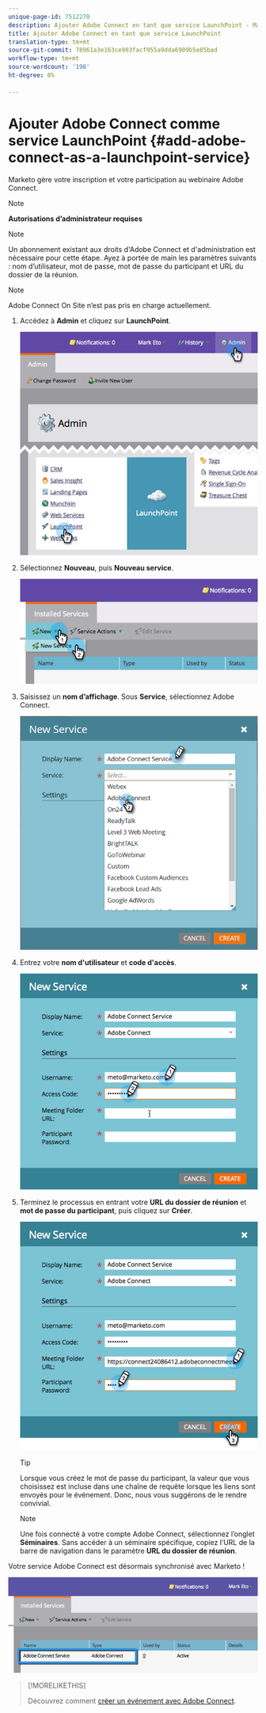 ```yaml
---
unique-page-id: 7512270
description: Ajouter Adobe Connect en tant que service LaunchPoint - Marketo Docs - Documentation sur les produits
title: Ajouter Adobe Connect en tant que service LaunchPoint
translation-type: tm+mt
source-git-commit: 78961a3e163ce903facf955a9dda6909b5e85bad
workflow-type: tm+mt
source-wordcount: '198'
ht-degree: 0%

---
```



# Ajouter Adobe Connect comme service LaunchPoint {#add-adobe-connect-as-a-launchpoint-service}

Marketo gère votre inscription et votre participation au webinaire Adobe Connect.

>[!NOTE]
>
>**Autorisations d’administrateur requises**

>[!NOTE]
>
>Un abonnement existant aux droits d&#39;Adobe Connect et d&#39;administration est nécessaire pour cette étape. Ayez à portée de main les paramètres suivants : nom d’utilisateur, mot de passe, mot de passe du participant et URL du dossier de la réunion.

>[!NOTE]
>
>Adobe Connect On Site n’est pas pris en charge actuellement.

1. Accédez à **Admin** et cliquez sur **LaunchPoint**.

   ![](assets/image2015-4-22-11-3a33-3a51.png)

1. Sélectionnez **Nouveau**, puis **Nouveau service**.

   ![](assets/image2015-4-22-11-3a40-3a19.png)

1. Saisissez un **nom d’affichage**. Sous **Service**, sélectionnez Adobe Connect.

   ![](assets/new-service-adobe-connect.png)

1. Entrez votre **nom d&#39;utilisateur** et **code d&#39;accès**.

   ![](assets/image2015-4-22-11-3a50-3a6.png)

1. Terminez le processus en entrant votre **URL du dossier de réunion** et **mot de passe du participant**, puis cliquez sur **Créer**.

   ![](assets/image2015-4-22-11-3a55-3a36.png)

   >[!TIP]
   >
   >Lorsque vous créez le mot de passe du participant, la valeur que vous choisissez est incluse dans une chaîne de requête lorsque les liens sont envoyés pour le événement. Donc, nous vous suggérons de le rendre convivial.

   >[!NOTE]
   >
   >Une fois connecté à votre compte Adobe Connect, sélectionnez l’onglet **Séminaires**. Sans accéder à un séminaire spécifique, copiez l’URL de la barre de navigation dans le paramètre **URL du dossier de réunion**.

Votre service Adobe Connect est désormais synchronisé avec Marketo !

![](assets/adobe-connect-service.png)

>[!MORELIKETHIS]
>
>Découvrez comment [créer un événement avec Adobe Connect](/help/marketo/product-docs/demand-generation/events/create-an-event/create-an-event-with-adobe-connect.md).
